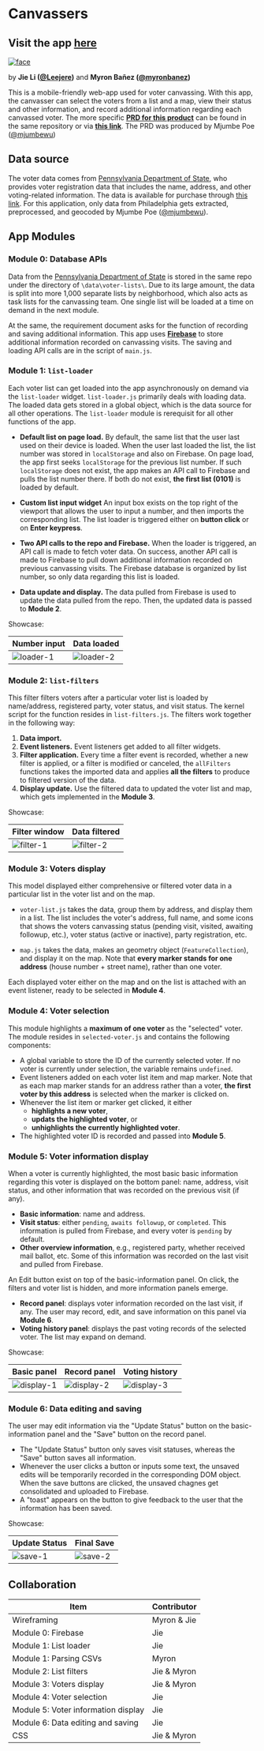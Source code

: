 # **Canvassers**

## Visit the app [here](https://leejere.github.io/js-voter-canvassing/site/)
[![face](mockups/saved_iphone13blue_landscape.png)](https://leejere.github.io/js-voter-canvassing/site/)

by **Jie Li ([@Leejere](https://github.com/Leejere))** and **Myron Bañez ([@myronbanez](https://github.com/myronbanez))**


This is a mobile-friendly web-app used for voter canvassing. With this app, the canvasser can select the voters from a list and a map, view their status and other information, and record additional information regarding each canvassed voter. The more specific [**PRD for this product**](https://github.com/Leejere/js-voter-canvassing/blob/dev/PRD.md) can be found in the same repository or via [**this link**](https://github.com/Leejere/js-voter-canvassing/blob/dev/PRD.md). The PRD was produced by Mjumbe Poe ([@mjumbewu](https://github.com/mjumbewu))

## **Data source**

The voter data comes from [Pennsylvania Department of State](https://www.dos.pa.gov/VotingElections/OtherServicesEvents/VotingElectionStatistics/Pages/VotingElectionStatistics.aspx), who provides voter registration data that includes the name, address, and other voting-related information. The data is available for purchase through [this link](https://www.pavoterservices.pa.gov/Pages/PurchasePAFULLVoterExport.aspx). For this application, only data from Philadelphia gets extracted, preprocessed, and geocoded by Mjumbe Poe ([@mjumbewu](https://github.com/mjumbewu)).

## **App Modules**

### **Module 0: Database APIs**

Data from the [Pennsylvania Department of State](https://www.dos.pa.gov/VotingElections/OtherServicesEvents/VotingElectionStatistics/Pages/VotingElectionStatistics.aspx) is stored in the same repo under the directory of `\data\voter-lists\`. Due to its large amount, the data is split into more 1,000 separate lists by neighborhood, which also acts as task lists for the canvassing team. One single list will be loaded at a time on demand in the next module.

At the same, the requirement document asks for the function of recording and saving additional information. This app uses [**Firebase**](https://firebase.google.com/docs/firestore) to store additional information recorded on canvassing visits. The saving and loading API calls are in the script of `main.js`.

### **Module 1: `list-loader`**

Each voter list can get loaded into the app asynchronously on demand via the `list-loader` widget. `list-loader.js` primarily deals with loading data. The loaded data gets stored in a global object, which is the data source for all other operations. The `list-loader` module is rerequisit for all other functions of the app.

- **Default list on page load.** By default, the same list that the user last used on their device is loaded. When the user last loaded the list, the list number was stored in `localStorage` and also on Firebase. On page load, the app first seeks `localStorage` for the previous list number. If such `localStorage` does not exist, the app makes an API call to Firebase and pulls the list number there. If both do not exist, **the first list (0101)** is loaded by default.

- **Custom list input widget** An input box exists on the top right of the viewport that allows the user to input a number, and then imports the corresponding list. The list loader is triggered either on **button click** or on **Enter keypress**.

- **Two API calls to the repo and Firebase.** When the loader is triggered, an API call is made to fetch voter data. On success, another API call is made to Firebase to pull down additional information recorded on previous canvassing visits. The Firebase database is organized by list number, so only data regarding this list is loaded.

- **Data update and display.** The data pulled from Firebase is used to update the data pulled from the repo. Then, the updated data is passed to **Module 2**.

Showcase:

| Number input | Data loaded |
|--|--|
| ![loader-1](mockups/list-loader-before_iphone13blue_portrait.png)| ![loader-2](mockups/list-loader-after_iphone13blue_portrait.png)|


### **Module 2: `list-filters`**

This filter filters voters after a particular voter list is loaded by name/address, registered party, voter status, and visit status. The kernel script for the function resides in `list-filters.js`. The filters work together in the following way:

1. **Data import.**
2. **Event listeners.** Event listeners get added to all filter widgets.
3. **Filter application.** Every time a filter event is recorded, whether a new filter is applied, or a filter is modified or canceled, the `allFilters` functions takes the imported data and applies **all the filters** to produce to filtered version of the data.
4. **Display update.** Use the filtered data to updated the voter list and map, which gets implemented in the **Module 3**.

Showcase:

| Filter window | Data filtered |
|--|--|
|![filter-1](mockups/filter-1_iphone13blue_portrait.png)|![filter-2](mockups/filter-2_iphone13blue_portrait.png)|


### **Module 3: Voters display**

This model displayed either comprehensive or filtered voter data in a particular list in the voter list and on the map. 

-  `voter-list.js` takes the data, group them by address, and display them in a list. The list includes the voter's address, full name, and some icons that shows the voters canvassing status (pending visit, visited, awaiting followup, etc.), voter status (active or inactive), party registration, etc.

-  `map.js` takes the data, makes an geometry object (`FeatureCollection`), and display it on the map. Note that **every marker stands for one address** (house number + street name), rather than one voter.

Each displayed voter either on the map and on the list is attached with an event listener, ready to be selected in **Module 4**.

### **Module 4: Voter selection**

This module highlights a **maximum of one voter** as the "selected" voter. The module resides in `selected-voter.js` and contains the following components:

- A global variable to store the ID of the currently selected voter. If no voter is currently under selection, the variable remains `undefined`.
- Event listeners added on each voter list item and map marker. Note that as each map marker stands for an address rather than a voter, **the first voter by this address** is selected when the marker is clicked on.
- Whenever the list item or marker get clicked, it either 
  - **highlights a new voter**, 
  - **updats the highlighted voter**, or 
  - **unhighlights the currently highlighted voter**.
- The highlighted voter ID is recorded and passed into **Module 5**.

### **Module 5: Voter information display**

When a voter is currently highlighted, the most basic basic information regarding this voter is displayed on the bottom panel: name, address, visit status, and other information that was recorded on the previous visit (if any).

- **Basic information**: name and address.
- **Visit status**: either `pending`, `awaits followup`, or `completed`. This information is pulled from Firebase, and every voter is `pending` by default.
- **Other overview information**, e.g., registered party, whether received mail ballot, etc. Some of this information was recorded on the last visit and pulled from Firebase.

An Edit button exist on top of the basic-information panel. On click, the filters and voter list is hidden, and more information panels emerge.

- **Record panel**: displays voter information recorded on the last visit, if any. The user may record, edit, and save information on this panel via **Module 6**.
- **Voting history panel**: displays the past voting records of the selected voter. The list may expand on demand.

Showcase:

|Basic panel|Record panel|Voting history|
|-|-|-|
|![display-1](mockups/display-1_iphone13blue_portrait.png)|![display-2](mockups/display-2_iphone13blue_portrait.png)|![display-3](mockups/display-3_iphone13blue_portrait.png)|

### **Module 6: Data editing and saving**

The user may edit information via the "Update Status" button on the basic-information panel and the "Save" button on the record panel.

- The "Update Status" button only saves visit statuses, whereas the "Save" button saves all information.
- Whenever the user clicks a button or inputs some text, the unsaved edits will be temporarily recorded in the corresponding DOM object. When the save buttons are clicked, the unsaved chagnes get consolidated and uploaded to Firebase.
- A "toast" appears on the button to give feedback to the user that the information has been saved.

Showcase:

| Update Status | Final Save |
|-|-|
|![save-1](mockups/status-saved_iphone13blue_portrait.png)|![save-2](mockups/saved_iphone13blue_portrait.png)|

## Collaboration

|Item|Contributor|
|--|--|
|Wireframing| Myron & Jie|
|Module 0: Firebase| Jie |
|Module 1: List loader| Jie|
|Module 1: Parsing CSVs| Myron|
|Module 2: List filters | Jie & Myron|
|Module 3: Voters display | Jie & Myron|
|Module 4: Voter selection| Jie|
|Module 5: Voter information display| Jie|
|Module 6: Data editing and saving| Jie|
|CSS|Jie & Myron|
